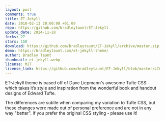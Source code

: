 ```yaml
---
layout: post
comments: true
title: ET-Jekyll
date: 2018-02-13 20:00:00 +01:00
repo: https://github.com/bradleytaunt/ET-Jekyll
update_date: 2024-11-28
forks: 27
stars: 158
download: https://github.com/bradleytaunt/ET-Jekyll/archive/master.zip
demo: https://bradleytaunt.com/et-jekyll-theme/
author: Bradley Taunt
thumbnail: et-jekyll.webp
license: MIT
license_link: https://github.com/bradleytaunt/ET-Jekyll/blob/master/LICENSE.txt
---
```


ET-Jekyll theme is based off of Dave Liepmann's awesome Tufte CSS - which takes it’s style and inspiration from the wonderful book and handout designs of Edward Tufte.

The differences are subtle when comparing my variation to Tufte CSS, but these changes were made out of personal preference and are not in any way "better". If you prefer the original CSS styling - please use it!
